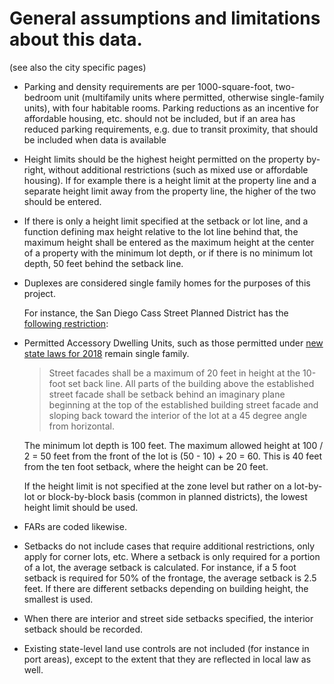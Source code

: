 # General assumptions and limitations about this data. 

(see also the city specific pages)

- Parking and density requirements are per 1000-square-foot, two-bedroom unit (multifamily units where permitted, otherwise single-family units), with four habitable rooms. Parking reductions as an incentive for affordable housing, etc. should not be included, but if an area has reduced parking requirements, e.g. due to transit proximity, that should be included when data is available
- Height limits should be the highest height permitted on the property by-right, without additional restrictions (such as mixed use or affordable housing). If for example there is a height limit at the property line and a separate height limit away from the property line, the higher of the two should be entered.
- If there is only a height limit specified at the setback or lot line, and a function defining max height relative to the lot line behind that, the maximum height shall be entered as the maximum height at the center of a property with the minimum lot depth, or if there is no minimum lot depth, 50 feet behind the setback line.
- Duplexes are considered single family homes for the purposes of this project. 

  For instance, the San Diego Cass Street Planned District has the [following restriction](http://docs.sandiego.gov/municode/MuniCodeChapter15/Ch15Art04Division03.pdf):

- Permitted Accessory Dwelling Units, such as those permitted under [new state laws for 2018](http://www.hcd.ca.gov/policy-research/AccessoryDwellingUnits.shtml#newlaws) remain single family. 

  > Street facades shall be a maximum of 20 feet in height at the 10-foot set back line. All parts of the building above the established street facade shall be setback behind an imaginary plane beginning at the top of the established building street facade and sloping back toward the interior of the lot at a 45 degree angle from horizontal.

  The minimum lot depth is 100 feet. The maximum allowed height at 100 / 2 = 50 feet from the front of the lot is (50 - 10) + 20 = 60. This is 40 feet from the ten foot setback, where the height can be 20 feet.

  If the height limit is not specified at the zone level but rather on a lot-by-lot or block-by-block basis (common in planned districts), the lowest height limit should be used.

- FARs are coded likewise.
- Setbacks do not include cases that require additional restrictions, only apply for corner lots, etc. Where a setback is only required for a portion of a lot, the average setback is calculated. For instance, if a 5 foot setback is required for 50% of the frontage, the average setback is 2.5 feet. If there are different setbacks depending on building height, the smallest is used.
- When there are interior and street side setbacks specified, the interior setback should be recorded.
- Existing state-level land use controls are not included (for instance in port areas), except to the extent that they are reflected in local law as well.

